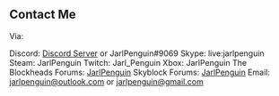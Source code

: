 ## Contact Me

Via:

Discord: [Discord Server](https://discord.gg/VVuZHqT) or JarlPenguin#9069
Skype: live:jarlpenguin
Steam: JarlPenguin
Twitch: Jarl_Penguin
Xbox: JarlPenguin
The Blockheads Forums: [JarlPenguin](https://forums.theblockheads.net/u/JarlPenguin)
Skyblock Forums: [JarlPenguin](https://skyblock.net/members/jarlpenguin.99665)
Email: jarlpenguin@outlook.com or jarlpenguin@gmail.com
